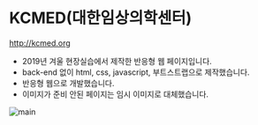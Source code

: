 # KCMED(대한임상의학센터)

http://kcmed.org

- 2019년 겨울 현장실습에서 제작한 반응형 웹 페이지입니다.
- back-end 없이 html, css, javascript, 부트스트랩으로 제작했습니다.
- 반응형 웹으로 개발했습니다.
- 이미지가 준비 안된 페이지는 임시 이미지로 대체했습니다.

![main](https://user-images.githubusercontent.com/55784520/89421238-bd44d280-d76e-11ea-8ba2-802ea817543d.PNG)
